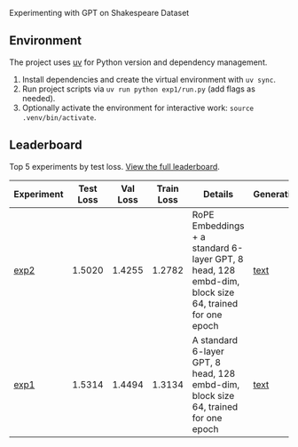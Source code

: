 Experimenting with GPT on Shakespeare Dataset

## Environment

The project uses [uv](https://docs.astral.sh/uv/) for Python version and dependency management.

1. Install dependencies and create the virtual environment with `uv sync`.
2. Run project scripts via `uv run python exp1/run.py` (add flags as needed).
3. Optionally activate the environment for interactive work: `source .venv/bin/activate`.

## Leaderboard

Top 5 experiments by test loss. [View the full leaderboard](full_leaderboard.md).

<!-- leaderboard:start -->
| Experiment | Test Loss | Val Loss | Train Loss | Details | Generation | W&B |
| --- | --- | --- | --- | --- | --- | --- |
| [exp2](exp2/) | 1.5020 | 1.4255 | 1.2782 | RoPE Embeddings + a standard 6-layer GPT, 8 head, 128 embd-dim, block size 64, trained for one epoch | [text](exp2/generation.txt) | [link](https://wandb.ai/saahith/shakespeare-gpt/runs/4qgq68ia?nw=nwusersaahith) |
| [exp1](exp1/) | 1.5314 | 1.4494 | 1.3134 | A standard 6-layer GPT, 8 head, 128 embd-dim, block size 64, trained for one epoch | [text](exp1/generation.txt) | [link](https://wandb.ai/saahith/shakespeare-gpt/runs/ukt0p32d) |
<!-- leaderboard:end -->

